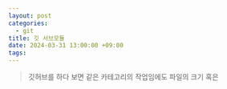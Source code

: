 ```yaml
---
layout: post
categories:
  - git
title: 깃 서브모듈
date: 2024-03-31 13:00:00 +09:00
tags:
---
```

>깃허브를 하다 보면 같은 카테고리의 작업임에도 파일의 크기 혹은 